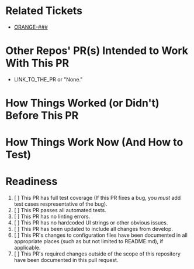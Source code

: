 # Related Tickets
<!-- If there is no Jira ticket for this PR, say why not. -->
- [ORANGE-###](https://jira.amida-tech.com/browse/ORANGE-###)

# Other Repos' PR(s) Intended to Work With This PR

- LINK_TO_THE_PR or "None."

# How Things Worked (or Didn't) Before This PR
<!-- You may say "See Jira Ticket X" if the Jira ticket has this info -->

# How Things Work Now (And How to Test)
<!-- Include test setup, testing steps, and expected results -->
<!-- You may say "See Jira Ticket X" if the Jira ticket has this info -->

# Readiness
<!--- Check all that apply, please provide context when a condition cannot be met. -->
1. [ ] This PR has full test coverage (If this PR fixes a bug, you _must_ add test cases respresentative of the bug).
2. [ ] This PR passes all automated tests.
3. [ ] This PR has no linting errors.
4. [ ] This PR has no hardcoded UI strings or other obvious issues.
5. [ ] This PR has been updated to include all changes from develop.
6. [ ] This PR's changes to configuration files have been documented in all appropriate places (such as but not limited to README.md), if applicable.
7. [ ] This PR's required changes outside of the scope of this repository have been documented in this pull request.
<!--- Such as moving to a new branch on an API, modifying a table, running a script, etc. -->
<!--- If yes, please document the changes here. -->
